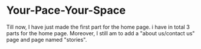# Your-Pace-Your-Space
Till now, I have just made the first part for the home page. i have in total 3 parts for the home page. Moreover, I still am to add a "about us/contact us" page and page named "stories".
